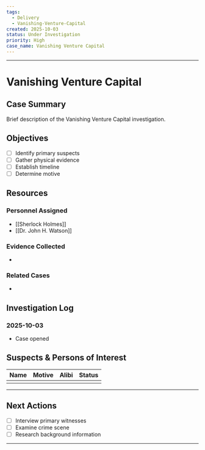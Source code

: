 ```yaml
---
tags:
  - Delivery
  - Vanishing-Venture-Capital
created: 2025-10-03
status: Under Investigation
priority: High
case_name: Vanishing Venture Capital
---
```


---

# Vanishing Venture Capital

## Case Summary

Brief description of the Vanishing Venture Capital investigation.

## Objectives

- [ ] Identify primary suspects
- [ ] Gather physical evidence
- [ ] Establish timeline
- [ ] Determine motive

## Resources

### Personnel Assigned
- [[Sherlock Holmes]]
- [[Dr. John H. Watson]]

### Evidence Collected
- 

### Related Cases
- 

## Investigation Log

### 2025-10-03
- Case opened

## Suspects & Persons of Interest

| Name | Motive | Alibi | Status |
|------|--------|-------|--------|
| | | | |

---

## Next Actions

- [ ] Interview primary witnesses
- [ ] Examine crime scene
- [ ] Research background information

---



